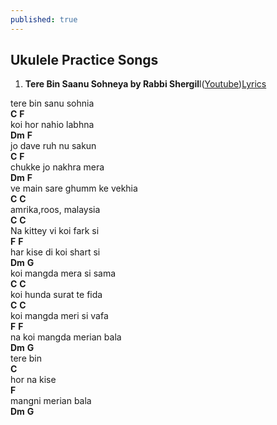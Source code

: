 ```yaml
---
published: true
---
```

## Ukulele Practice Songs


1. **Tere Bin Saanu Sohneya by Rabbi Shergil**l([Youtube](https://www.youtube.com/watch?v=4L_t2U8rMT4&ab_channel=NavleenKourMusic))[Lyrics](https://lyricstranslate.com/en/rabbi-shergill-tera-bin-sanu-soneya-lyrics.html)

tere bin sanu  sohnia\
    **C**		 **F**\
koi hor nahio  labhna\
	**Dm**		 **F**\
jo dave ruh nu  sakun\
	**C**		 **F**\
chukke jo nakhra mera\
	**Dm**			**F**\
ve main sare ghumm  ke vekhia\
	 **C**			**C**\
amrika,roos, malaysia\
	**C**			**C**\
Na kittey vi koi  fark si\
	**F**				**F**\
har kise di koi shart si\
	**Dm**				**G**\
koi mangda mera si sama\
	**C**			**C**\
koi hunda surat  te fida\
	**C**		**C**\
koi mangda  meri si vafa\
	**F**			**F**\
na koi mangda  merian bala\
	**Dm**         **G**\
tere bin\
**C**\
hor na kise\
	**F**\
mangni merian  bala\
  **Dm**		   **G**
